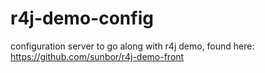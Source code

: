 # r4j-demo-config
configuration server to go along with r4j demo, found here: https://github.com/sunbor/r4j-demo-front
